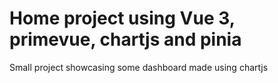 # Home project using Vue 3, primevue, chartjs and pinia

Small project showcasing some dashboard made using chartjs

